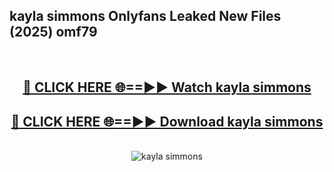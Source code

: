 <h2>kayla simmons Onlyfans Leaked New Files (2025) omf79</h2>
<br>
<div align="center">
<h2><a href="https://mediafiles.top/kayla_simmons&ref=git" rel="nofollow">🔴 CLICK HERE 🌐==►► Watch kayla simmons</a></h2>
<h2><a href="https://mediafiles.top/kayla_simmons&ref=git" rel="nofollow">🔴 CLICK HERE 🌐==►► Download kayla simmons</a></h2>
<br>
<a href="https://mediafiles.top/kayla_simmons&ref=git" rel="nofollow" data-target="animated-image.originalLink"><img src="https://i.ibb.co.com/xMMVF88/686577567.gif" alt="kayla simmons" style="max-width: 100%; display: inline-block;" data-target="animated-image.originalImage"></a>
</div>
<br>
<br>